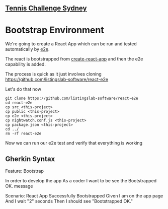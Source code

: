 ## [Tennis Challenge Sydney](./index.md)

# Bootstrap Environment

We're going to create a React App which can be run and 
tested automatically by [e2e](./e2e.md).

The react is bootstrapped from 
[create-react-app](./bootstrap.md) 
and then the e2e capability is added.

The process is quick as it just involves cloning 
https://github.com/listingslab-software/react-e2e

Let's do that now

```
git clone https://github.com/listingslab-software/react-e2e
cd react-e2e
cp src <this-project>
cp public <this-project>
cp e2e <this-project>
cp nightwatch.conf.js <this-project>
cp package.json <this-project>
cd ../
rm -rf react-e2e
```

Now we can run our e2e test and verify that everything is working

## Gherkin Syntax 

Feature: Bootstrap

  In order to develop the app
  As a coder
  I want to be see the Bootstrapped OK. message

  Scenario: React App Successfully Bootstrapped
    Given I am on the app page
    And I wait "2" seconds
    Then I should see "Bootstrapped OK."